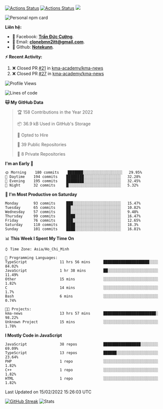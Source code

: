 [![Actions Status](https://github.com/Notekunn/Notekunn/workflows/wakatime-stats/badge.svg)](https://github.com/Notekunn/Notekunn/actions)
[![Actions Status](https://github.com/Notekunn/Notekunn/workflows/update-gh-activity/badge.svg)](https://github.com/Notekunn/Notekunn/actions)
![](https://visitor-badge.glitch.me/badge?page_id=notekunn.notekunn)

<!--![Notekunn](https://count.getloli.com/get/@notekunn)-->

<!--![Meme](https://media1.tenor.com/images/1c6140897565e34a4e98f618e220dc0d/tenor.gif)-->

![Personal npm card](https://i.imgur.com/mi8nZo1.png)

**Liên hệ:**

- 🐋 Facebook: **[Trần Đức Cường](https://www.facebook.com/ShiinDz)**.
- 🐍 Email: **[clonebmn2itt@gmail.com](mailto:clonebmn2itt@gmail.com)**.
- 🐬 Github: **[Notekunn](https://github.com/Notekunn)**.

**:zap: Recent Activity:**

<!--START_SECTION:activity-->
1. ❌ Closed PR [#21](https://github.com/kma-academy/kma-news/pull/21) in [kma-academy/kma-news](https://github.com/kma-academy/kma-news)
2. ❌ Closed PR [#27](https://github.com/kma-academy/kma-news/pull/27) in [kma-academy/kma-news](https://github.com/kma-academy/kma-news)
<!--END_SECTION:activity-->

<!--START_SECTION:waka-->
![Profile Views](http://img.shields.io/badge/Profile%20Views-59-blue)

![Lines of code](https://img.shields.io/badge/From%20Hello%20World%20I%27ve%20Written-312%20Thousand%20lines%20of%20code-blue)

**🐱 My GitHub Data** 

> 🏆 158 Contributions in the Year 2022
 > 
> 📦 36.9 kB Used in GitHub's Storage 
 > 
> 💼 Opted to Hire
 > 
> 📜 39 Public Repositories 
 > 
> 🔑 8 Private Repositories  
 > 
**I'm an Early 🐤** 

```text
🌞 Morning    180 commits    ███████░░░░░░░░░░░░░░░░░░   29.95% 
🌆 Daytime    194 commits    ████████░░░░░░░░░░░░░░░░░   32.28% 
🌃 Evening    195 commits    ████████░░░░░░░░░░░░░░░░░   32.45% 
🌙 Night      32 commits     █░░░░░░░░░░░░░░░░░░░░░░░░   5.32%

```
📅 **I'm Most Productive on Saturday** 

```text
Monday       93 commits     ███░░░░░░░░░░░░░░░░░░░░░░   15.47% 
Tuesday      65 commits     ██░░░░░░░░░░░░░░░░░░░░░░░   10.82% 
Wednesday    57 commits     ██░░░░░░░░░░░░░░░░░░░░░░░   9.48% 
Thursday     99 commits     ████░░░░░░░░░░░░░░░░░░░░░   16.47% 
Friday       76 commits     ███░░░░░░░░░░░░░░░░░░░░░░   12.65% 
Saturday     110 commits    ████░░░░░░░░░░░░░░░░░░░░░   18.3% 
Sunday       101 commits    ████░░░░░░░░░░░░░░░░░░░░░   16.81%

```


📊 **This Week I Spent My Time On** 

```text
⌚︎ Time Zone: Asia/Ho_Chi_Minh

💬 Programming Languages: 
TypeScript               11 hrs 56 mins      █████████████████████░░░░   84.02% 
JavaScript               1 hr 38 mins        ██░░░░░░░░░░░░░░░░░░░░░░░   11.49% 
Other                    15 mins             ░░░░░░░░░░░░░░░░░░░░░░░░░   1.82% 
C                        14 mins             ░░░░░░░░░░░░░░░░░░░░░░░░░   1.7% 
Bash                     6 mins              ░░░░░░░░░░░░░░░░░░░░░░░░░   0.74%

🐱‍💻 Projects: 
kma-news                 13 hrs 57 mins      ████████████████████████░   98.22% 
Unknown Project          15 mins             ░░░░░░░░░░░░░░░░░░░░░░░░░   1.78%

```

**I Mostly Code in JavaScript** 

```text
JavaScript               38 repos            █████████████████░░░░░░░░   69.09% 
TypeScript               13 repos            ██████░░░░░░░░░░░░░░░░░░░   23.64% 
PHP                      1 repo              ░░░░░░░░░░░░░░░░░░░░░░░░░   1.82% 
C++                      1 repo              ░░░░░░░░░░░░░░░░░░░░░░░░░   1.82% 
HTML                     1 repo              ░░░░░░░░░░░░░░░░░░░░░░░░░   1.82%

```



 Last Updated on 15/02/2022 15:26:03 UTC
<!--END_SECTION:waka-->

[![GitHub Streak](http://github-readme-streak-stats.herokuapp.com?user=notekunn&theme=radical&date_format=j%2Fn%5B%2FY%5D)](https://git.io/streak-stats)
![Stats](https://github-readme-stats.vercel.app/api?username=notekunn&show_icons=true&theme=radical&count_private=true)
